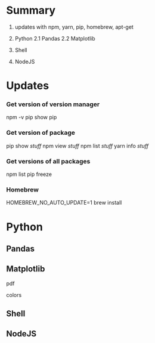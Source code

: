 # Summary

1. updates with npm, yarn, pip, homebrew, apt-get

2. Python
2.1 Pandas
2.2 Matplotlib
3. Shell
4. NodeJS

# Updates
### Get version of version manager
npm -v
pip show pip

### Get version of package
pip show *stuff*
npm view *stuff*
npm list *stuff*
yarn info *stuff*

### Get versions of all packages
npm list
pip freeze

### Homebrew
HOMEBREW_NO_AUTO_UPDATE=1 brew install

# Python

## Pandas

## Matplotlib

pdf

colors

## Shell

## NodeJS
